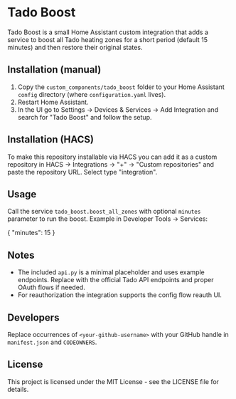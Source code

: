 Tado Boost
============

Tado Boost is a small Home Assistant custom integration that adds a service to boost all Tado heating zones for a short period (default 15 minutes) and then restore their original states.

Installation (manual)
---------------------
1. Copy the `custom_components/tado_boost` folder to your Home Assistant `config` directory (where `configuration.yaml` lives).
2. Restart Home Assistant.
3. In the UI go to Settings -> Devices & Services -> Add Integration and search for "Tado Boost" and follow the setup.

Installation (HACS)
-------------------
To make this repository installable via HACS you can add it as a custom repository in HACS -> Integrations -> "+" -> "Custom repositories" and paste the repository URL. Select type "integration".

Usage
-----
Call the service `tado_boost.boost_all_zones` with optional `minutes` parameter to run the boost. Example in Developer Tools -> Services:

{
  "minutes": 15
}

Notes
-----
- The included `api.py` is a minimal placeholder and uses example endpoints. Replace with the official Tado API endpoints and proper OAuth flows if needed.
- For reauthorization the integration supports the config flow reauth UI.

Developers
----------
Replace occurrences of `<your-github-username>` with your GitHub handle in `manifest.json` and `CODEOWNERS`.

License
-------
This project is licensed under the MIT License - see the LICENSE file for details.


